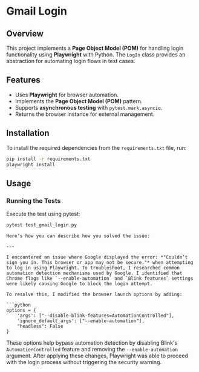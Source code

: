 # Gmail Login

## Overview
This project implements a **Page Object Model (POM)** for handling login functionality using **Playwright** with Python. The `LogIn` class provides an abstraction for automating login flows in test cases.

## Features
- Uses **Playwright** for browser automation.
- Implements the **Page Object Model (POM)** pattern.
- Supports **asynchronous testing** with `pytest.mark.asyncio`.
- Returns the browser instance for external management.

## Installation
To install the required dependencies from the `requirements.txt` file, run:
```sh
pip install -r requirements.txt
playwright install
```

## Usage
### Running the Tests
Execute the test using pytest:
```sh
pytest test_gmail_login.py
```
```
Here’s how you can describe how you solved the issue:  

---

I encountered an issue where Google displayed the error: *"Couldn’t sign you in. This browser or app may not be secure."* when attempting to log in using Playwright. To troubleshoot, I researched common automation detection mechanisms used by Google. I identified that Chrome flags like `--enable-automation` and `Blink features` settings were likely causing Google to block the login attempt.  

To resolve this, I modified the browser launch options by adding:  

```python
options = {
    'args': ["--disable-blink-features=AutomationControlled"],
    'ignore_default_args': ["--enable-automation"],
    "headless": False
}
```  

These options help bypass automation detection by disabling Blink's `AutomationControlled` feature and removing the `--enable-automation` argument. After applying these changes, Playwright was able to proceed with the login process without triggering the security warning.
